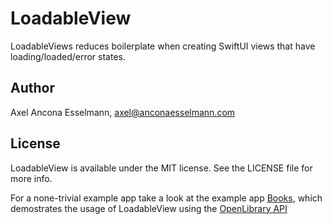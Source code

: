 # LoadableView

LoadableViews reduces boilerplate when creating SwiftUI views that have loading/loaded/error states.

## Author

Axel Ancona Esselmann, axel@anconaesselmann.com

## License

LoadableView is available under the MIT license. See the LICENSE file for more info.


For a none-trivial example app take a look at the example app [Books](https://github.com/anconaesselmann/Books), which demostrates the usage of LoadableView using the [OpenLibrary API](https://openlibrary.org/dev/docs/restful_api)
